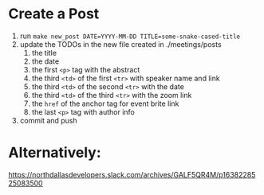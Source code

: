 # Create a Post
1. run `make new_post DATE=YYYY-MM-DD TITLE=some-snake-cased-title`
2. update the TODOs in the new file created in ./meetings/posts
   1. the title
   2. the date
   3. the first `<p>` tag with the abstract
   4. the third `<td>` of the first `<tr>` with speaker name and link
   5. the third `<td>` of the second `<tr>` with the date
   6. the third `<td>` of the third `<tr>` with the zoom link
   7. the `href` of the anchor tag for event brite link
   8. the last `<p>` tag with author info
3. commit and push

# Alternatively:
https://northdallasdevelopers.slack.com/archives/GALF5QR4M/p1638228525083500